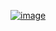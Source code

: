 
[![![image](https://github.com/user-attachments/assets/acd403c0-bdd9-4768-943a-69c4db18a736)
](https://www.youtube.com/watch?v=ZmBtKG9jHko&t=3s/0.jpg)](https://www.youtube.com/watch?v=ZmBtKG9jHko&t=3s)
